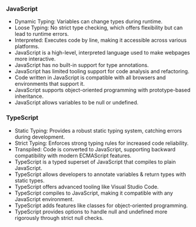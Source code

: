 ### JavaScript
- Dynamic Typing: Variables can change types during runtime.
- Loose Typing: No strict type checking, which offers flexibility but can lead to runtime errors.
- Interpreted: Executes code by line, making it accessible across various platforms.
- JavaScript is a high-level, interpreted language used to make webpages more interactive.
- JavaScript has no built-in support for type annotations.
- JavaScript has limited tooling support for code analysis and refactoring.
- Code written in JavaScript is compatible with all browsers and environments that support it.
- JavaScript supports object-oriented programming with prototype-based inheritance.
- JavaScript allows variables to be null or undefined.
### TypeScript
- Static Typing: Provides a robust static typing system, catching errors during development.
- Strict Typing: Enforces strong typing rules for increased code reliability.
- Transpiled: Code is converted to JavaScript, supporting backward compatibility with modern ECMAScript features.
- TypeScript is a typed superset of JavaScript that compiles to plain JavaScript.
- TypeScript allows developers to annotate variables & return types with static types.
- TypeScript offers advanced tooling like Visual Studio Code.
- TypeScript compiles to JavaScript, making it compatible with any JavaScript environment.
- TypeScript adds features like classes for object-oriented programming.
- TypeScript provides options to handle null and undefined more rigorously through strict null checks.